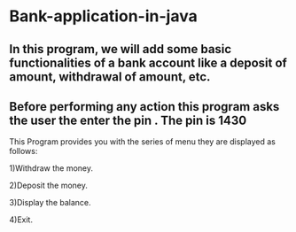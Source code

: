 # Bank-application-in-java
## In this program, we will add some basic functionalities of a bank account like a deposit of amount, withdrawal of amount, etc.
## Before performing any action this program asks the user the enter the pin . The pin is **1430**
This Program provides you with the series of menu they are displayed as follows:


1)Withdraw the money.

2)Deposit the money.

3)Display the balance.

4)Exit.
